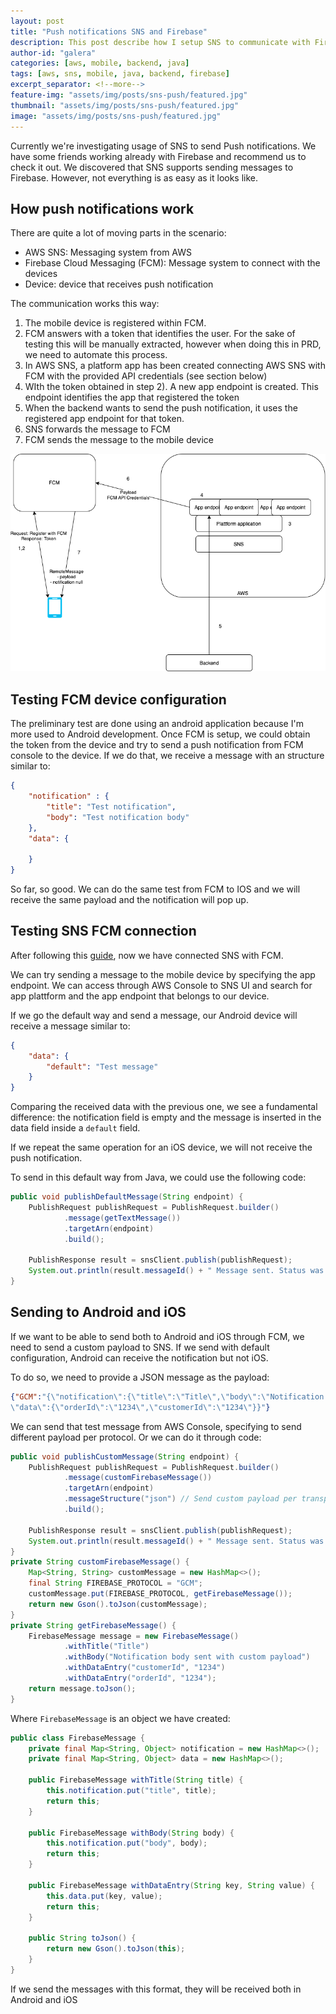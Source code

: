 ```yaml
---
layout: post
title: "Push notifications SNS and Firebase"
description: This post describe how I setup SNS to communicate with Firebase to send push notifications to Android and iOS devices
author-id: "galera"
categories: [aws, mobile, backend, java]
tags: [aws, sns, mobile, java, backend, firebase]
excerpt_separator: <!--more-->
feature-img: "assets/img/posts/sns-push/featured.jpg"
thumbnail: "assets/img/posts/sns-push/featured.jpg"
image: "assets/img/posts/sns-push/featured.jpg"
---
```


Currently we're investigating usage of SNS to send Push notifications. We have some friends working already with Firebase and recommend us to check it out. We discovered that SNS supports sending messages to Firebase. However, not everything is as easy as it looks like.

<p><!--more--></p>

## How push notifications work

There are quite a lot of moving parts in the scenario:

- AWS SNS: Messaging system from AWS
- Firebase Cloud Messaging (FCM): Message system to connect with the devices
- Device: device that receives push notification

The communication works this way:

1. The mobile device is registered within FCM.
2. FCM answers with a token that identifies the user. For the sake of testing
this will be manually extracted, however when doing this in PRD,
we need to automate this process.
3. In AWS SNS, a platform app has been created connecting AWS SNS with
   FCM with the provided API credentials (see section below)
4. WIth the token obtained in step 2). A new app endpoint is created.
   This endpoint identifies the app that registered the token
5. When the backend wants to send the push notification, it uses the
   registered app endpoint for that token.
6. SNS forwards the message to FCM
7. FCM sends the message to the mobile device

![Push notifications communication](/assets/img/posts/sns-push/pn.png "Push push notifications communication")

## Testing FCM device configuration

The preliminary test are done using an android application because I'm more used to Android development. Once FCM is setup, we could obtain the token from the device and try to send a push notification from FCM console to the device. If we do that, we receive a message with an structure similar to:

```json
{  
    "notification" : {
        "title": "Test notification",
        "body": "Test notification body"
    },
    "data": {

    }
}
```

So far, so good. We can do the same test from FCM to IOS and we will receive the same payload and the notification will pop up.

## Testing SNS FCM connection

After following this <a href="https://aws.amazon.com/es/premiumsupport/knowledge-center/create-android-push-messaging-sns/">guide</a>, now we have connected SNS with FCM.

We can try sending a message to the mobile device by specifying the app endpoint. We can access through AWS Console to SNS UI and search for app plattform and the app endpoint that belongs to our device.

If we go the default way and send a message, our Android device will receive a message similar to:

```json
{  
    "data": {
        "default": "Test message"
    }
}
```

Comparing the received data with the previous one, we see a fundamental difference: the notification field is empty and the message is inserted in the data field inside a `default` field.

If we repeat the same operation for an iOS device, we will not receive the push notification.

To send in this default way from Java, we could use the following code:

```java
public void publishDefaultMessage(String endpoint) {
    PublishRequest publishRequest = PublishRequest.builder()
            .message(getTextMessage())
            .targetArn(endpoint)
            .build();

    PublishResponse result = snsClient.publish(publishRequest);
    System.out.println(result.messageId() + " Message sent. Status was " + result.sdkHttpResponse().statusCode());
}
```

## Sending to Android and iOS

If we want to be able to send both to Android and iOS through FCM, we need to send a custom payload to SNS. If we send with default configuration, Android can receive the notification but not iOS.

To do so, we need to provide a JSON message as the payload:

```json
{"GCM":"{\"notification\":{\"title\":\"Title\",\"body\":\"Notification body sent with custom payload\"},
\"data\":{\"orderId\":\"1234\",\"customerId\":\"1234\"}}"}
```

We can send that test message from AWS Console, specifying to send different payload per protocol. Or we can do it through code:

```java
public void publishCustomMessage(String endpoint) {
    PublishRequest publishRequest = PublishRequest.builder()
            .message(customFirebaseMessage())
            .targetArn(endpoint)
            .messageStructure("json") // Send custom payload per transport type
            .build();

    PublishResponse result = snsClient.publish(publishRequest);
    System.out.println(result.messageId() + " Message sent. Status was " + result.sdkHttpResponse().statusCode());
}
private String customFirebaseMessage() {
    Map<String, String> customMessage = new HashMap<>();
    final String FIREBASE_PROTOCOL = "GCM";
    customMessage.put(FIREBASE_PROTOCOL, getFirebaseMessage());
    return new Gson().toJson(customMessage);
}
private String getFirebaseMessage() {
    FirebaseMessage message = new FirebaseMessage()
            .withTitle("Title")
            .withBody("Notification body sent with custom payload")
            .withDataEntry("customerId", "1234")
            .withDataEntry("orderId", "1234");
    return message.toJson();
}
```

Where `FirebaseMessage` is an object we have created:

```java
public class FirebaseMessage {
    private final Map<String, Object> notification = new HashMap<>();
    private final Map<String, Object> data = new HashMap<>();

    public FirebaseMessage withTitle(String title) {
        this.notification.put("title", title);
        return this;
    }

    public FirebaseMessage withBody(String body) {
        this.notification.put("body", body);
        return this;
    }

    public FirebaseMessage withDataEntry(String key, String value) {
        this.data.put(key, value);
        return this;
    }

    public String toJson() {
        return new Gson().toJson(this);
    }
}
```

If we send the messages with this format, they will be received both in Android and iOS